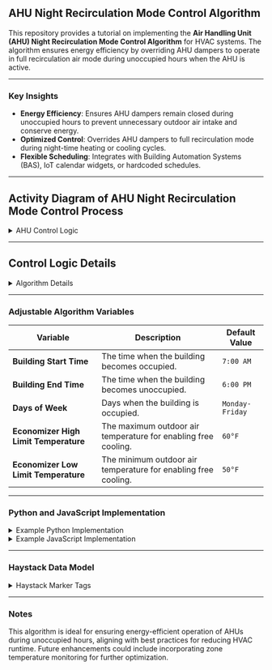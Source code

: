 ## AHU Night Recirculation Mode Control Algorithm

This repository provides a tutorial on implementing the **Air Handling Unit (AHU) Night Recirculation Mode Control Algorithm** for HVAC systems. The algorithm ensures energy efficiency by overriding AHU dampers to operate in full recirculation air mode during unoccupied hours when the AHU is active.

---

### Key Insights
- **Energy Efficiency**: Ensures AHU dampers remain closed during unoccupied hours to prevent unnecessary outdoor air intake and conserve energy.
- **Optimized Control**: Overrides AHU dampers to full recirculation mode during night-time heating or cooling cycles.
- **Flexible Scheduling**: Integrates with Building Automation Systems (BAS), IoT calendar widgets, or hardcoded schedules.

---

## Activity Diagram of AHU Night Recirculation Mode Control Process

<details>
  <summary>AHU Control Logic</summary>

```mermaid
graph TD

%% Initialization Process
subgraph Initialization["Initialization"]
    Start[Start] --> CheckSchedule["Check Building Occupancy Schedule"]
end

%% Occupancy Check Process
subgraph OccupancyCheck["Occupancy Check"]
    CheckSchedule -->|Occupied| NormalControl["Allow BAS to Control AHU"]
    NormalControl --> WaitForUnoccupied["Wait for Building to Become Unoccupied"]
    WaitForUnoccupied --> CheckSchedule

    CheckSchedule -->|Unoccupied| OutdoorAirAndMotorCheck["Check OAT and AHU Motor Status"]

    %% Combined Outdoor Air Temperature and AHU Motor Status Check
    OutdoorAirAndMotorCheck -->|Ideal Economizer Ranges + Motor Running| EnableFreeCooling["Enable Free Cooling"]
    OutdoorAirAndMotorCheck -->|Outside of Economizer Ranges + Motor Running| OverrideDampers["Override Dampers to Closed Position"]

    EnableFreeCooling --> MonitorAndWait["Monitor AHU Status and Building Occupancy"]
    OverrideDampers --> MonitorAndWait["Monitor AHU Status and Building Occupancy"]

    MonitorAndWait -->|Motor Stopped + Unoccupied Building| OutdoorAirAndMotorCheck
    MonitorAndWait -->|Building Becomes Occupied| CheckSchedule
end

%% Styles for Highlighting
style CheckSchedule fill:#f9f,stroke:#333,stroke-width:2px
style NormalControl fill:#cfc,stroke:#333,stroke-width:2px
style WaitForUnoccupied fill:#ffc,stroke:#333,stroke-width:2px
style OutdoorAirAndMotorCheck fill:#ccf,stroke:#333,stroke-width:2px
style EnableFreeCooling fill:#9cf,stroke:#333,stroke-width:2px
style OverrideDampers fill:#fcc,stroke:#333,stroke-width:2px
style MonitorAndWait fill:#ffc,stroke:#333,stroke-width:2px


%% Additional Notes for Context
Note["Additional Notes: Occupancy should NOT be derived from a BAS schedule. Use IoT calendar widget or hard coded actual building occupancy hours."]
FutureEnhancement["Future enhancement to include monitoring zone temperatures by ASO. ASHRAE 90.1 Energy code requires zone setpoints to be set back to 90°F and 55°F."]
```

</details>

---

## Control Logic Details

<details>
  <summary>Algorithm Details</summary>

### Aim
Ensure AHUs operate in full recirculation air mode during unoccupied hours to conserve energy.

---

### Level of Complexity
Low

---

### Potential Savings
Moderate

---

### Process
1. **Check Current Time**:
   - Compare the current time against the building schedule sourced from:
     - BAS using BACnet or similar protocols.
     - IoT calendar widget (preferred).
     - Hardcoded values.
2. **Monitor AHU Activity**:
   - If the AHU is active during unoccupied hours due to a heating or cooling call, override the air dampers to **closed** for full recirculation mode.
3. **Occupied Schedule**:
   - During occupied hours, release damper control back to the BAS for normal operation.

</details>

---

### Adjustable Algorithm Variables

| **Variable**                            | **Description**                                              | **Default Value**      |
|-----------------------------------------|--------------------------------------------------------------|------------------------|
| **Building Start Time**                 | The time when the building becomes occupied.                 | `7:00 AM`             |
| **Building End Time**                   | The time when the building becomes unoccupied.               | `6:00 PM`             |
| **Days of Week**                        | Days when the building is occupied.                          | `Monday-Friday`       |
| **Economizer High Limit Temperature**   | The maximum outdoor air temperature for enabling free cooling.| `60°F`                |
| **Economizer Low Limit Temperature**    | The minimum outdoor air temperature for enabling free cooling.| `50°F`                |

---

### Python and JavaScript Implementation

<details>
  <summary>Example Python Implementation</summary>

```bash
$ python night_recirc_mode.py
```

Example Output:
```
Starting Night Recirculation Mode Control Simulation...
Wednesday 18:26: Building is unoccupied. AHU is inactive. No action required.
Friday 21:52: Building is unoccupied. AHU is inactive. No action required.
Wednesday 03:28: Building is unoccupied. AHU is active. Free cooling disabled (OAT: 43.25°F). Dampers_Closed
Monday 10:12: Building is occupied. Release_Control
```

</details>

<details>
  <summary>Example JavaScript Implementation</summary>

```bash
$ node nightRecircMode.js
```

Example Output:
```
Current Time: 3:00 AM
Building Status: Unoccupied
AHU Status: Active
Damper Override: Dampers Closed for Full Recirculation Mode
...
```

</details>

---

### Haystack Data Model

<details>
  <summary>Haystack Marker Tags</summary>

| **Point Name**                               | **navName**               | **Marker Tags in Haystack**                     |
|----------------------------------------------|---------------------------|------------------------------------------------|
| **Building Occupancy Schedule**              | `buildingOccSchedule`     | `sp`                                          |
| **AHU/RTU Operating Status**                 | `ahuRtuStatus`            | `ahu`, `rtu`, `status`, `cmd`                 |
| **Minimum Outdoor Air Damper Setpoint**      | `minOaDamperSp`           | `ahu`, `rtu`, `damper`, `outdoor`, `sp`       |
| **Outdoor Air Damper Command**               | `oaDamperCmd`             | `ahu`, `rtu`, `damper`, `outdoor`, `cmd`      |
| **Outside Air Temperature**                  | `outsideAirTemp`          | `outside`, `air`, `temp`, `sensor`            |
| **Economizer High Limit Temperature**        | `economizerHighLimitTemp` | `ahu`, `economizer`, `temp`, `high`, `limit`  |
| **Economizer Low Limit Temperature**         | `economizerLowLimitTemp`  | `ahu`, `economizer`, `temp`, `low`, `limit`   |

</details>

---

### Notes

This algorithm is ideal for ensuring energy-efficient operation of AHUs during unoccupied hours, aligning with best practices for reducing HVAC runtime. Future enhancements could include incorporating zone temperature monitoring for further optimization.
